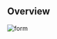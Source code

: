 ## Overview
![form](https://user-images.githubusercontent.com/87390353/127762048-544d72e9-f017-4c81-a754-9875c8928c35.jpg)
